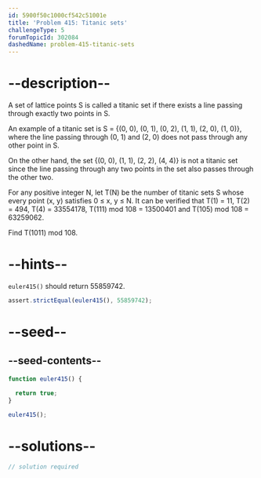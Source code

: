 ```yaml
---
id: 5900f50c1000cf542c51001e
title: 'Problem 415: Titanic sets'
challengeType: 5
forumTopicId: 302084
dashedName: problem-415-titanic-sets
---
```


# --description--

A set of lattice points S is called a titanic set if there exists a line passing through exactly two points in S.

An example of a titanic set is S = {(0, 0), (0, 1), (0, 2), (1, 1), (2, 0), (1, 0)}, where the line passing through (0, 1) and (2, 0) does not pass through any other point in S.

On the other hand, the set {(0, 0), (1, 1), (2, 2), (4, 4)} is not a titanic set since the line passing through any two points in the set also passes through the other two.

For any positive integer N, let T(N) be the number of titanic sets S whose every point (x, y) satisfies 0 ≤ x, y ≤ N. It can be verified that T(1) = 11, T(2) = 494, T(4) = 33554178, T(111) mod 108 = 13500401 and T(105) mod 108 = 63259062.

Find T(1011) mod 108.

# --hints--

`euler415()` should return 55859742.

```js
assert.strictEqual(euler415(), 55859742);
```

# --seed--

## --seed-contents--

```js
function euler415() {

  return true;
}

euler415();
```

# --solutions--

```js
// solution required
```
